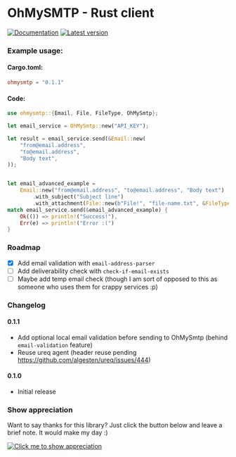 # OhMySMTP - Rust client

[![Documentation](https://docs.rs/ohmysmtp/badge.svg)](https://docs.rs/ohmysmtp)
[![Latest version](https://img.shields.io/crates/v/ohmysmtp.svg)](https://crates.io/crates/ohmysmtp)

### Example usage:

#### Cargo.toml:

```toml
ohmysmtp = "0.1.1"
```

#### Code:

```rust
use ohmysmtp::{Email, File, FileType, OhMySmtp};

let email_service = OhMySmtp::new("API_KEY");

let result = email_service.send(&Email::new(
    "from@email.address",
    "to@email.address",
    "Body text",
));


let email_advanced_example =
    Email::new("from@email.address", "to@email.address", "Body text")
        .with_subject("Subject line")
        .with_attachment(File::new(b"File!", "file-name.txt", &FileType::Txt));
match email_service.send(&email_advanced_example) {
    Ok(()) => println!("Success!"),
    Err(e) => println!("Error :(")
}

```

### Roadmap

- [x] Add email validation with `email-address-parser`
- [ ] Add deliverability check with `check-if-email-exists`
- [ ] Maybe add temp email check (though I am sort of opposed to this as someone who uses them for crappy services :p)

### Changelog

#### 0.1.1

* Add optional local email validation before sending to OhMySmtp (behind `email-validation` feature)
* Reuse ureq agent (header reuse pending https://github.com/algesten/ureq/issues/444)

#### 0.1.0

* Initial release

### Show appreciation

Want to say thanks for this library? Just click the button below and leave a brief note. It would make my day :)

[![Click me to show appreciation](https://img.shields.io/badge/Say%20Thanks-%F0%9F%A6%80%F0%9F%A6%80%F0%9F%A6%80-1EAEDB.svg)](https://saythanks.io/to/sigaloid)
